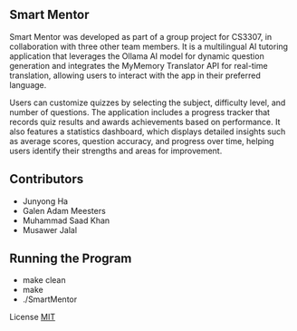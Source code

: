 ## Smart Mentor
Smart Mentor was developed as part of a group project for CS3307, in collaboration with three other team members. It is a multilingual AI tutoring application that leverages the Ollama AI model for dynamic question generation and integrates the MyMemory Translator API for real-time translation, allowing users to interact with the app in their preferred language.

Users can customize quizzes by selecting the subject, difficulty level, and number of questions. The application includes a progress tracker that records quiz results and awards achievements based on performance. It also features a statistics dashboard, which displays detailed insights such as average scores, question accuracy, and progress over time, helping users identify their strengths and areas for improvement.

## Contributors
- Junyong Ha
- Galen Adam Meesters
- Muhammad Saad Khan
- Musawer Jalal

## Running the Program
- make clean
- make
- ./SmartMentor

License
[MIT](https://choosealicense.com/licenses/mit/)
